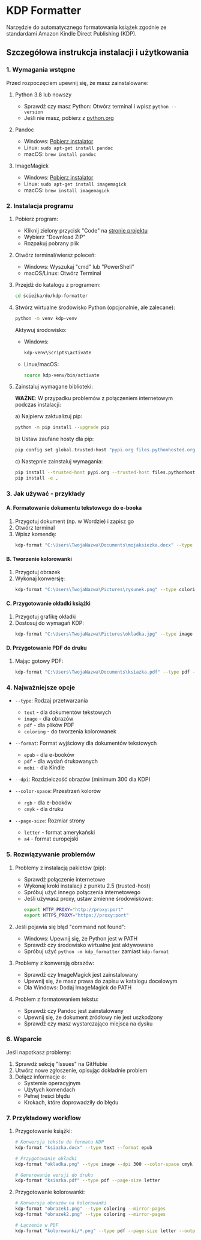 # KDP Formatter

Narzędzie do automatycznego formatowania książek zgodnie ze standardami Amazon Kindle Direct Publishing (KDP).

## Szczegółowa instrukcja instalacji i użytkowania

### 1. Wymagania wstępne

Przed rozpoczęciem upewnij się, że masz zainstalowane:

1. Python 3.8 lub nowszy
   - Sprawdź czy masz Python: Otwórz terminal i wpisz `python --version`
   - Jeśli nie masz, pobierz z [python.org](https://www.python.org/downloads/)

2. Pandoc
   - Windows: [Pobierz instalator](https://github.com/jgm/pandoc/releases/latest)
   - Linux: `sudo apt-get install pandoc`
   - macOS: `brew install pandoc`

3. ImageMagick
   - Windows: [Pobierz instalator](https://imagemagick.org/script/download.php#windows)
   - Linux: `sudo apt-get install imagemagick`
   - macOS: `brew install imagemagick`

### 2. Instalacja programu

1. Pobierz program:
   - Kliknij zielony przycisk "Code" na [stronie projektu](https://github.com/bimberus/kdp-formatter)
   - Wybierz "Download ZIP"
   - Rozpakuj pobrany plik

2. Otwórz terminal/wiersz poleceń:
   - Windows: Wyszukaj "cmd" lub "PowerShell"
   - macOS/Linux: Otwórz Terminal

3. Przejdź do katalogu z programem:
   ```bash
   cd ścieżka/do/kdp-formatter
   ```

4. Stwórz wirtualne środowisko Python (opcjonalnie, ale zalecane):
   ```bash
   python -m venv kdp-venv
   ```

   Aktywuj środowisko:
   - Windows:
     ```bash
     kdp-venv\Scripts\activate
     ```
   - Linux/macOS:
     ```bash
     source kdp-venv/bin/activate
     ```

5. Zainstaluj wymagane biblioteki:

   **WAŻNE**: W przypadku problemów z połączeniem internetowym podczas instalacji:

   a) Najpierw zaktualizuj pip:
   ```bash
   python -m pip install --upgrade pip
   ```

   b) Ustaw zaufane hosty dla pip:
   ```bash
   pip config set global.trusted-host "pypi.org files.pythonhosted.org pypi.python.org"
   ```

   c) Następnie zainstaluj wymagania:
   ```bash
   pip install --trusted-host pypi.org --trusted-host files.pythonhosted.org -r requirements.txt
   pip install -e .
   ```

### 3. Jak używać - przykłady

#### A. Formatowanie dokumentu tekstowego do e-booka

1. Przygotuj dokument (np. w Wordzie) i zapisz go
2. Otwórz terminal
3. Wpisz komendę:
   ```bash
   kdp-format "C:\Users\TwojaNazwa\Documents\mojaksiezka.docx" --type text --format epub --output "C:\Users\TwojaNazwa\Documents\gotowa_ksiazka.epub"
   ```

#### B. Tworzenie kolorowanki

1. Przygotuj obrazek
2. Wykonaj konwersję:
   ```bash
   kdp-format "C:\Users\TwojaNazwa\Pictures\rysunek.png" --type coloring --mirror-pages --output "C:\Users\TwojaNazwa\Pictures\kolorowanka.png"
   ```

#### C. Przygotowanie okładki książki

1. Przygotuj grafikę okładki
2. Dostosuj do wymagań KDP:
   ```bash
   kdp-format "C:\Users\TwojaNazwa\Pictures\okladka.jpg" --type image --dpi 300 --color-space cmyk --output "C:\Users\TwojaNazwa\Pictures\okladka_kdp.jpg"
   ```

#### D. Przygotowanie PDF do druku

1. Mając gotowy PDF:
   ```bash
   kdp-format "C:\Users\TwojaNazwa\Documents\ksiazka.pdf" --type pdf --page-size letter --output "C:\Users\TwojaNazwa\Documents\ksiazka_do_druku.pdf"
   ```

### 4. Najważniejsze opcje

- `--type`: Rodzaj przetwarzania
  - `text` - dla dokumentów tekstowych
  - `image` - dla obrazów
  - `pdf` - dla plików PDF
  - `coloring` - do tworzenia kolorowanek

- `--format`: Format wyjściowy dla dokumentów tekstowych
  - `epub` - dla e-booków
  - `pdf` - dla wydań drukowanych
  - `mobi` - dla Kindle

- `--dpi`: Rozdzielczość obrazów (minimum 300 dla KDP)

- `--color-space`: Przestrzeń kolorów
  - `rgb` - dla e-booków
  - `cmyk` - dla druku

- `--page-size`: Rozmiar strony
  - `letter` - format amerykański
  - `a4` - format europejski

### 5. Rozwiązywanie problemów

1. Problemy z instalacją pakietów (pip):
   - Sprawdź połączenie internetowe
   - Wykonaj kroki instalacji z punktu 2.5 (trusted-host)
   - Spróbuj użyć innego połączenia internetowego
   - Jeśli używasz proxy, ustaw zmienne środowiskowe:
     ```bash
     export HTTP_PROXY="http://proxy:port"
     export HTTPS_PROXY="https://proxy:port"
     ```

2. Jeśli pojawia się błąd "command not found":
   - Windows: Upewnij się, że Python jest w PATH
   - Sprawdź czy środowisko wirtualne jest aktywowane
   - Spróbuj użyć `python -m kdp_formatter` zamiast `kdp-format`

3. Problemy z konwersją obrazów:
   - Sprawdź czy ImageMagick jest zainstalowany
   - Upewnij się, że masz prawa do zapisu w katalogu docelowym
   - Dla Windows: Dodaj ImageMagick do PATH

4. Problem z formatowaniem tekstu:
   - Sprawdź czy Pandoc jest zainstalowany
   - Upewnij się, że dokument źródłowy nie jest uszkodzony
   - Sprawdź czy masz wystarczająco miejsca na dysku

### 6. Wsparcie

Jeśli napotkasz problemy:
1. Sprawdź sekcję "Issues" na GitHubie
2. Utwórz nowe zgłoszenie, opisując dokładnie problem
3. Dołącz informacje o:
   - Systemie operacyjnym
   - Użytych komendach
   - Pełnej treści błędu
   - Krokach, które doprowadziły do błędu

### 7. Przykładowy workflow

1. Przygotowanie książki:
   ```bash
   # Konwersja tekstu do formatu KDP
   kdp-format "ksiazka.docx" --type text --format epub

   # Przygotowanie okładki
   kdp-format "okladka.png" --type image --dpi 300 --color-space cmyk

   # Generowanie wersji do druku
   kdp-format "ksiazka.pdf" --type pdf --page-size letter
   ```

2. Przygotowanie kolorowanki:
   ```bash
   # Konwersja obrazów na kolorowanki
   kdp-format "obrazek1.png" --type coloring --mirror-pages
   kdp-format "obrazek2.png" --type coloring --mirror-pages

   # Łączenie w PDF
   kdp-format "kolorowanki/*.png" --type pdf --page-size letter --output "kolorowanka_final.pdf"
